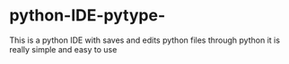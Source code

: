 # python-IDE-pytype-

This is a python IDE with saves and edits python files through python 
it is really simple and easy to use
